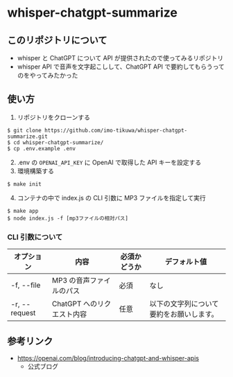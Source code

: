 # whisper-chatgpt-summarize

## このリポジトリについて

- whisper と ChatGPT について API が提供されたので使ってみるリポジトリ
- whisper API で音声を文字起こしして、ChatGPT API で要約してもらうってのをやってみたかった

## 使い方

1. リポジトリをクローンする

```
$ git clone https://github.com/imo-tikuwa/whisper-chatgpt-summarize.git
$ cd whisper-chatgpt-summarize/
$ cp .env.example .env
```

2. .env の `OPENAI_API_KEY` に OpenAI で取得した API キーを設定する
3. 環境構築する

```
$ make init
```

4. コンテナの中で index.js の CLI 引数に MP3 ファイルを指定して実行

```
$ make app
$ node index.js -f [mp3ファイルの相対パス]
```

### CLI 引数について

| オプション    | 内容                       | 必須かどうか | デフォルト値                             |
| ------------- | -------------------------- | ------------ | ---------------------------------------- |
| -f, --file    | MP3 の音声ファイルのパス   | 必須         | なし                                     |
| -r, --request | ChatGPT へのリクエスト内容 | 任意         | 以下の文字列について要約をお願いします。 |

## 参考リンク
- https://openai.com/blog/introducing-chatgpt-and-whisper-apis
  - 公式ブログ